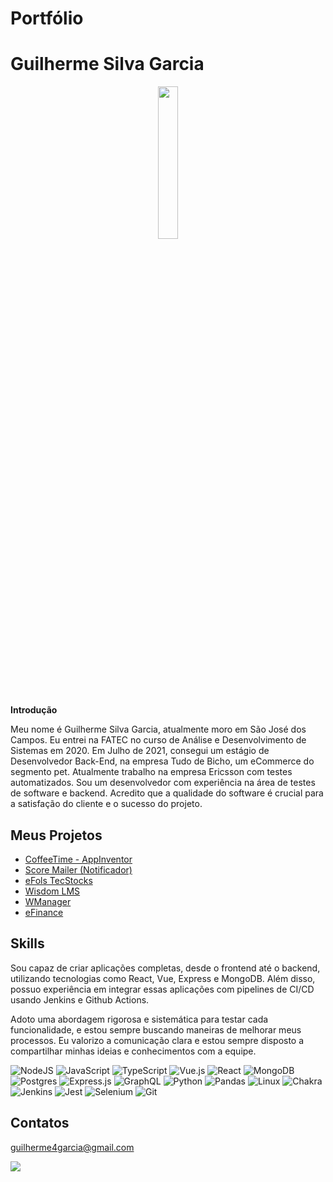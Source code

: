 # Portfólio

# Guilherme Silva Garcia

<p align="center" width="100%">
    <img width="25%" src="https://github.com/guilherme4garcia/TG-Portfolio/blob/main/Assets/IMG_20220803_125114.jpg"> 
</p>

**Introdução**

Meu nome é Guilherme Silva Garcia, atualmente moro em São José dos Campos. Eu entrei na FATEC no curso de Análise e Desenvolvimento de Sistemas em 2020.
Em Julho de 2021, consegui um estágio de Desenvolvedor Back-End, na empresa Tudo de Bicho, um eCommerce do segmento pet. 
Atualmente trabalho na empresa Ericsson com testes automatizados. Sou um desenvolvedor com experiência na área de testes de software e backend. Acredito que a qualidade do software é crucial para a satisfação do cliente e o sucesso do projeto.


## Meus Projetos

- [CoffeeTime - AppInventor](https://github.com/guilherme4garcia/TG-Portfolio/blob/main/Projetos/CoffeeTime.md) <br>
- [Score Mailer (Notificador)](https://github.com/guilherme4garcia/TG-Portfolio/blob/main/Projetos/NotificadorSPC.md) <br>
- [eFols TecStocks](https://github.com/guilherme4garcia/TG-Portfolio/blob/main/Projetos/TecStocks.md) <br>
- [Wisdom LMS](https://github.com/guilherme4garcia/TG-Portfolio/blob/main/Projetos/WisdomLMS.md) <br>
- [WManager](https://github.com/guilherme4garcia/TG-Portfolio/blob/main/Projetos/WManager.md) <br>
- [eFinance](https://github.com/guilherme4garcia/TG-Portfolio/blob/main/Projetos/eFinance.md) <br>

## Skills

Sou capaz de criar aplicações completas, desde o frontend até o backend, utilizando tecnologias como React, Vue, Express e MongoDB. Além disso, possuo experiência em integrar essas aplicações com pipelines de CI/CD usando Jenkins e Github Actions.

Adoto uma abordagem rigorosa e sistemática para testar cada funcionalidade, e estou sempre buscando maneiras de melhorar meus processos. Eu valorizo a comunicação clara e estou sempre disposto a compartilhar minhas ideias e conhecimentos com a equipe.

![NodeJS](https://img.shields.io/badge/node.js-6DA55F?style=for-the-badge&logo=node.js&logoColor=white)
![JavaScript](https://img.shields.io/badge/javascript-%23323330.svg?style=for-the-badge&logo=javascript&logoColor=%23F7DF1E)
![TypeScript](https://img.shields.io/badge/typescript-%23007ACC.svg?style=for-the-badge&logo=typescript&logoColor=white)
![Vue.js](https://img.shields.io/badge/vuejs-%2335495e.svg?style=for-the-badge&logo=vuedotjs&logoColor=%234FC08D)
![React](https://img.shields.io/badge/react-%2320232a.svg?style=for-the-badge&logo=react&logoColor=%2361DAFB)
![MongoDB](https://img.shields.io/badge/MongoDB-%234ea94b.svg?style=for-the-badge&logo=mongodb&logoColor=white)
![Postgres](https://img.shields.io/badge/postgres-%23316192.svg?style=for-the-badge&logo=postgresql&logoColor=white)
![Express.js](https://img.shields.io/badge/express.js-%23404d59.svg?style=for-the-badge&logo=express&logoColor=%2361DAFB)
![GraphQL](https://img.shields.io/badge/-GraphQL-E10098?style=for-the-badge&logo=graphql&logoColor=white)
![Python](https://img.shields.io/badge/python-3670A0?style=for-the-badge&logo=python&logoColor=ffdd54)
![Pandas](https://img.shields.io/badge/pandas-%23150458.svg?style=for-the-badge&logo=pandas&logoColor=white)
![Linux](https://img.shields.io/badge/Linux-FCC624?style=for-the-badge&logo=linux&logoColor=black)
![Chakra](https://img.shields.io/badge/chakra-%234ED1C5.svg?style=for-the-badge&logo=chakraui&logoColor=white)
![Jenkins](https://img.shields.io/badge/jenkins-%232C5263.svg?style=for-the-badge&logo=jenkins&logoColor=white)
![Jest](https://img.shields.io/badge/-jest-%23C21325?style=for-the-badge&logo=jest&logoColor=white)
![Selenium](https://img.shields.io/badge/-selenium-%43B02A?style=for-the-badge&logo=selenium&logoColor=white)
![Git](https://img.shields.io/badge/git-%23F05033.svg?style=for-the-badge&logo=git&logoColor=white)

## Contatos

guilherme4garcia@gmail.com

<a href="https://www.linkedin.com/in/guilherme-garcia-dev" target="_blank"><img src="https://img.shields.io/badge/LinkedIn-0077B5?style=for-the-badge&logo=linkedin&logoColor=white"  /></a>
</div>
